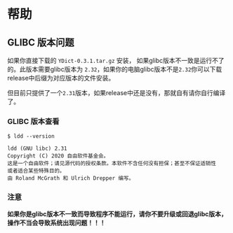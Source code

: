 # 帮助

 

## GLIBC 版本问题

如果你直接下载的 `YDict-0.3.1.tar.gz` 安装， 如果glibc版本不一致是运行不了的。此版本需要glibc版本为 `2.32`，如果你的电脑glibc版本不是`2.32`你可以下载 release中后缀为对应版本的文件安装。

但目前只提供了一个`2.31`版本，如果release中还是没有，那就自有请你自行编译了。

### GLIBC 版本查看

```
$ ldd --version

ldd (GNU libc) 2.31
Copyright (C) 2020 自由软件基金会。
这是一个自由软件；请见源代码的授权条款。本软件不含任何没有担保；甚至不保证适销性
或者适合某些特殊目的。
由 Roland McGrath 和 Ulrich Drepper 编写。
```

### 注意

**如果你是glibc版本不一致而导致程序不能运行，请你不要升级或回退glibc版本，操作不当会导致系统出现问题！！！** 
